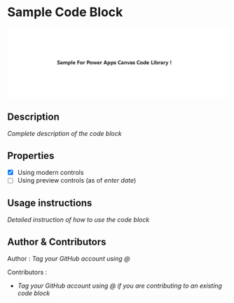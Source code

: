 # Sample Code Block
![SampleCodeBlock](/code-blocks/zz-sample-code-block/assets/sample-code-block.png)
## Description
*Complete description of the code block*
## Properties
- [x] Using modern controls
- [ ] Using preview controls (as of *enter date*)
## Usage instructions
*Detailed instruction of how to use the code block*
## Author & Contributors
Author : *Tag your GitHub account using @*

Contributors :
- *Tag your GitHub account using @ if you are contributing to an existing code block*



